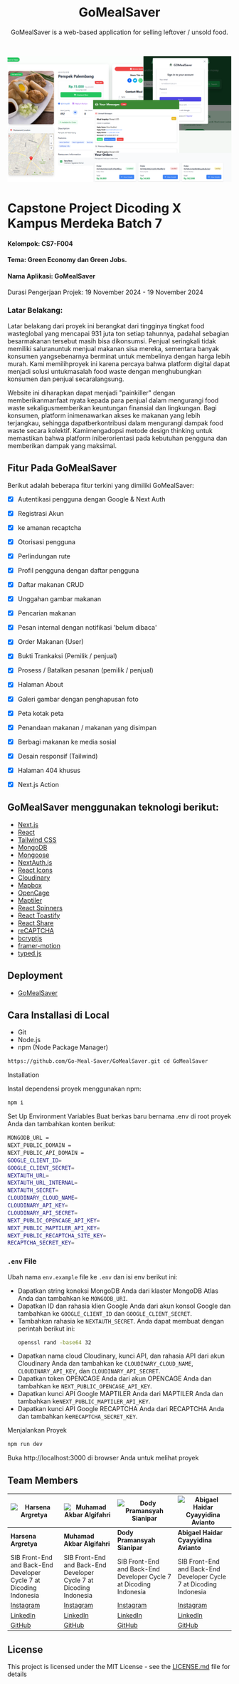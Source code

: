 
<h1 align="center">GoMealSaver</h1>
<p align="center">GoMealSaver is a web-based application for selling leftover / unsold food.</p>

<br />
<p align="center">
    <img  src="./imagess.png">
</p>

# Capstone Project Dicoding X Kampus Merdeka Batch 7

<h4> Kelompok: CS7-F004 </h4>
<h4> Tema: Green Economy dan Green Jobs. </h4>
<h4> Nama Aplikasi: GoMealSaver </h4>
<p> Durasi Pengerjaan Projek: 19 November 2024 - 19 November 2024 </p>

### Latar Belakang:
Latar belakang dari proyek ini berangkat dari tingginya tingkat food wasteglobal yang mencapai 931 juta ton setiap tahunnya, padahal sebagian besarmakanan tersebut masih bisa dikonsumsi. Penjual seringkali tidak memiliki saluranuntuk menjual makanan sisa mereka, sementara banyak konsumen yangsebenarnya berminat untuk membelinya dengan harga lebih murah. Kami memilihproyek ini karena percaya bahwa platform digital dapat menjadi solusi untukmasalah food waste dengan menghubungkan konsumen dan penjual secaralangsung.

Website ini diharapkan dapat menjadi "painkiller" dengan memberikanmanfaat nyata kepada para penjual dalam mengurangi food waste sekaligusmemberikan keuntungan finansial dan lingkungan. Bagi konsumen, platform inimenawarkan akses ke makanan yang lebih terjangkau, sehingga dapatberkontribusi dalam mengurangi dampak food waste secara kolektif. Kamimengadopsi metode design thinking untuk memastikan bahwa platform iniberorientasi pada kebutuhan pengguna dan memberikan dampak yang maksimal.

## Fitur Pada GoMealSaver

Berikut adalah beberapa fitur terkini yang dimiliki GoMealSaver:

- [x] Autentikasi pengguna dengan Google & Next Auth
- [x] Registrasi Akun 
- [x] ke amanan recaptcha 
- [x] Otorisasi pengguna
- [x] Perlindungan rute
- [x] Profil pengguna dengan daftar pengguna
- [x] Daftar makanan CRUD
- [x] Unggahan gambar makanan 
- [x] Pencarian makanan
- [x] Pesan internal dengan notifikasi 'belum dibaca'
- [x] Order Makanan (User)
- [x] Bukti Trankaksi (Pemilik / penjual)
- [x] Prosess  / Batalkan pesanan (pemilik / penjual)
- [x] Halaman About
- [x] Galeri gambar dengan penghapusan foto
- [x] Peta kotak peta
- [x] Penandaan makanan / makanan yang disimpan
- [x] Berbagi makanan ke media sosial
- [x] Desain responsif (Tailwind)
- [x] Halaman 404 khusus
- [x] Next.js Action


## GoMealSaver menggunakan teknologi berikut:

- [Next.js](https://nextjs.org/)
- [React](https://reactjs.org/)
- [Tailwind CSS](https://tailwindcss.com/)
- [MongoDB](https://www.mongodb.com/)
- [Mongoose](https://mongoosejs.com/)
- [NextAuth.js](https://next-auth.js.org/)
- [React Icons](https://react-icons.github.io/react-icons/)
- [Cloudinary](https://cloudinary.com/)
- [Mapbox](https://www.mapbox.com/)
- [OpenCage](https://opencagedata.com/)
- [Maptiler](https://www.maptiler.com/)
- [React Spinners](https://www.npmjs.com/package/react-spinners)
- [React Toastify](https://fkhadra.github.io/react-toastify/)
- [React Share](https://www.npmjs.com/package/react-share)
- [reCAPTCHA](https://www.google.com/recaptcha/about/)
- [bcryptjs](https://www.npmjs.com/package/bcryptjs)
- [framer-motion](https://motion.dev/)
- [typed.js](https://mattboldt.com/demos/typed-js/)


## Deployment
 
- [GoMealSaver](https://gomealsaver.store)



## Cara Installasi di Local

- Git
- Node.js
- npm (Node Package Manager)

```bash
https://github.com/Go-Meal-Saver/GoMealSaver.git cd GoMealSaver
```

Installation

Instal dependensi proyek menggunakan npm:

```bash
npm i
```

Set Up Environment Variables
Buat berkas baru bernama .env di root proyek Anda dan tambahkan konten berikut:

```bash
MONGODB_URL =
NEXT_PUBLIC_DOMAIN =
NEXT_PUBLIC_API_DOMAIN =
GOOGLE_CLIENT_ID=
GOOGLE_CLIENT_SECRET=
NEXTAUTH_URL=
NEXTAUTH_URL_INTERNAL=
NEXTAUTH_SECRET=
CLOUDINARY_CLOUD_NAME=
CLOUDINARY_API_KEY=
CLOUDINARY_API_SECRET=
NEXT_PUBLIC_OPENCAGE_API_KEY=
NEXT_PUBLIC_MAPTILER_API_KEY=
NEXT_PUBLIC_RECAPTCHA_SITE_KEY=
RECAPTCHA_SECRET_KEY=
```

### `.env` File

Ubah nama `env.example` file ke `.env` dan isi env berikut ini:

- Dapatkan string koneksi MongoDB Anda dari klaster MongoDB Atlas Anda dan tambahkan ke `MONGODB_URI`.
- Dapatkan ID dan rahasia klien Google Anda dari akun konsol Google dan tambahkan ke `GOOGLE_CLIENT_ID` dan `GOOGLE_CLIENT_SECRET`.
- Tambahkan rahasia ke `NEXTAUTH_SECRET`. Anda dapat membuat dengan perintah berikut ini:
  ```bash
  openssl rand -base64 32
  ```
- Dapatkan nama cloud Cloudinary, kunci API, dan rahasia API dari akun Cloudinary Anda dan tambahkan ke `CLOUDINARY_CLOUD_NAME`, `CLOUDINARY_API_KEY`, dan `CLOUDINARY_API_SECRET`.
- Dapatkan token OPENCAGE Anda dari akun OPENCAGE Anda dan tambahkan ke `NEXT_PUBLIC_OPENCAGE_API_KEY`.
- Dapatkan kunci API Google MAPTILER Anda dari MAPTILER Anda dan tambahkan ke`NEXT_PUBLIC_MAPTILER_API_KEY`.
- Dapatkan kunci API Google RECAPTCHA Anda dari RECAPTCHA Anda dan tambahkan ke`RECAPTCHA_SECRET_KEY`.

Menjalankan Proyek

```bash
npm run dev
```

Buka http://localhost:3000 di browser Anda untuk melihat proyek

## Team Members

| ![Harsena Argretya](https://via.placeholder.com/100) | ![Muhamad Akbar Algifahri](https://via.placeholder.com/100) | ![Dody Pramansyah Sianipar](https://via.placeholder.com/100) | ![Abigael Haidar Cyayyidina Avianto](https://via.placeholder.com/100) |
|-----------------------------------------------------|----------------------------------------------------------|-------------------------------------------------------------|---------------------------------------------------------------------|
| **Harsena Argretya**                                | **Muhamad Akbar Algifahri**                              | **Dody Pramansyah Sianipar**                                | **Abigael Haidar Cyayyidina Avianto**                             |
| SIB Front-End and Back-End Developer Cycle 7 at Dicoding Indonesia | SIB Front-End and Back-End Developer Cycle 7 at Dicoding Indonesia | SIB Front-End and Back-End Developer Cycle 7 at Dicoding Indonesia | SIB Front-End and Back-End Developer Cycle 7 at Dicoding Indonesia |
| [Instagram](https://www.instagram.com/argretya)     | [Instagram](https://www.instagram.com/akbar.algifahri)   | [Instagram](https://www.instagram.com/dody.sianipar04)      | [Instagram](https://www.instagram.com/abigael_haidar/profilecard/?igsh=eTdzMzl4MG1zbGxp) |
| [LinkedIn](https://www.linkedin.com/in/harsenaargretya/) | [LinkedIn](https://www.linkedin.com/in/akbaralgifahri)   | [LinkedIn](http://www.linkedin.com/in/dody-pramansyah-sianipar) | [LinkedIn](https://www.linkedin.com/in/abigael-haidar-29639a147/) |
| [GitHub](https://github.com/Anezz12)                | [GitHub](https://github.com/Bareeezanra)                | [GitHub](https://github.com/Dodayyy)                        | [GitHub](https://github.com/abigaelhaidar)                        |




## License

This project is licensed under the MIT License - see the [LICENSE.md](LICENSE.md) file for details
